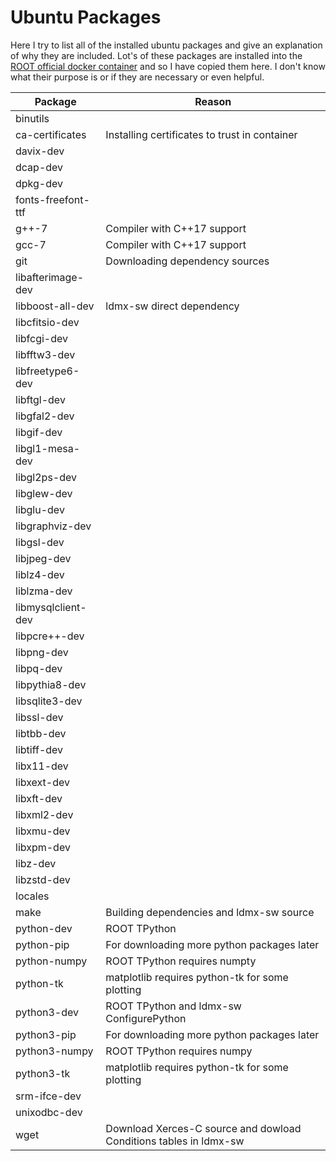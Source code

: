 # Ubuntu Packages
Here I try to list all of the installed ubuntu packages and give an explanation of why they are included.
Lot's of these packages are installed into the [ROOT official docker container](https://github.com/root-project/root-docker/blob/master/ubuntu/Dockerfile) and so I have copied them here. I don't know what their purpose is or if they are necessary or even helpful.

Package | Reason
---|---
binutils |
ca-certificates | Installing certificates to trust in container
davix-dev |
dcap-dev |
dpkg-dev |
fonts-freefont-ttf |
g++-7 | Compiler with C++17 support
gcc-7 | Compiler with C++17 support
git | Downloading dependency sources
libafterimage-dev |
libboost-all-dev | ldmx-sw direct dependency
libcfitsio-dev |
libfcgi-dev |
libfftw3-dev |
libfreetype6-dev |
libftgl-dev |
libgfal2-dev |
libgif-dev |
libgl1-mesa-dev |
libgl2ps-dev |
libglew-dev |
libglu-dev |
libgraphviz-dev |
libgsl-dev |
libjpeg-dev |
liblz4-dev |
liblzma-dev |
libmysqlclient-dev |
libpcre++-dev |
libpng-dev |
libpq-dev |
libpythia8-dev |
libsqlite3-dev |
libssl-dev |
libtbb-dev |
libtiff-dev |
libx11-dev |
libxext-dev |  
libxft-dev |
libxml2-dev |
libxmu-dev |
libxpm-dev |
libz-dev |
libzstd-dev |
locales |
make | Building dependencies and ldmx-sw source
python-dev | ROOT TPython
python-pip | For downloading more python packages later
python-numpy | ROOT TPython requires numpty
python-tk | matplotlib requires python-tk for some plotting
python3-dev | ROOT TPython and ldmx-sw ConfigurePython
python3-pip | For downloading more python packages later
python3-numpy | ROOT TPython requires numpy
python3-tk | matplotlib requires python-tk for some plotting
srm-ifce-dev |
unixodbc-dev | 
wget | Download Xerces-C source and dowload Conditions tables in ldmx-sw
